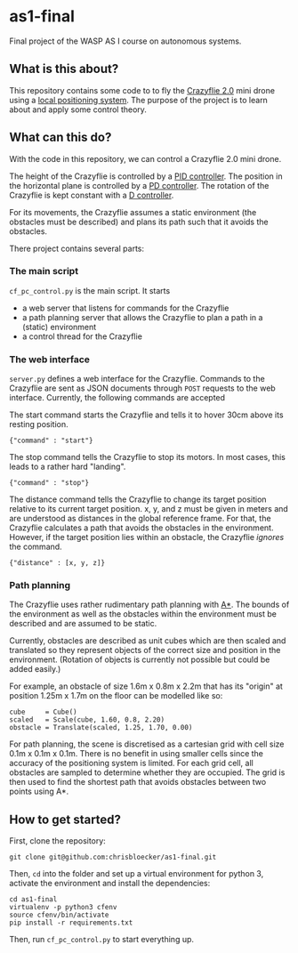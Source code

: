 # as1-final
Final project of the WASP AS I course on autonomous systems.

## What is this about?
This repository contains some code to to fly the [Crazyflie 2.0](https://www.bitcraze.io/crazyflie-2/) mini drone using a [local positioning system](https://www.bitcraze.io/loco-pos-system/).
The purpose of the project is to learn about and apply some control theory.

## What can this do?
With the code in this repository, we can control a Crazyflie 2.0 mini drone.

The height of the Crazyflie is controlled by a [PID controller](https://en.wikipedia.org/wiki/PID_controller).
The position in the horizontal plane is controlled by a [PD controller](https://en.wikipedia.org/wiki/PID_controller).
The rotation of the Crazyflie is kept constant with a [D controller](https://en.wikipedia.org/wiki/PID_controller).

For its movements, the Crazyflie assumes a static environment (the obstacles must be described) and plans its path such that it avoids the obstacles.

There project contains several parts:

### The main script
`cf_pc_control.py` is the main script.
It starts

* a web server that listens for commands for the Crazyflie
* a path planning server that allows the Crazyflie to plan a path in a (static) environment
* a control thread for the Crazyflie

### The web interface
`server.py` defines a web interface for the Crazyflie.
Commands to the Crazyflie are sent as JSON documents through `POST` requests to the web interface.
Currently, the following commands are accepted

The start command starts the Crazyflie and tells it to hover 30cm above its resting position.
```
{"command" : "start"}
```

The stop command tells the Crazyflie to stop its motors.
In most cases, this leads to a rather hard "landing".
```
{"command" : "stop"}
```

The distance command tells the Crazyflie to change its target position relative to its current target position.
x, y, and z must be given in meters and are understood as distances in the global reference frame.
For that, the Crazyflie calculates a path that avoids the obstacles in the environment.
However, if the target position lies within an obstacle, the Crazyflie *ignores* the command.
```
{"distance" : [x, y, z]}
```

### Path planning
The Crazyflie uses rather rudimentary path planning with [A*](https://en.wikipedia.org/wiki/A*_search_algorithm).
The bounds of the environment as well as the obstacles within the environment must be described and are assumed to be static.

Currently, obstacles are described as unit cubes which are then scaled and translated so they represent objects of the correct size and position in the environment.
(Rotation of objects is currently not possible but could be added easily.)

For example, an obstacle of size 1.6m x 0.8m x 2.2m that has its "origin" at position 1.25m x 1.7m on the floor can be modelled like so:
```
cube     = Cube()
scaled   = Scale(cube, 1.60, 0.8, 2.20)
obstacle = Translate(scaled, 1.25, 1.70, 0.00)
```

For path planning, the scene is discretised as a cartesian grid with cell size 0.1m x 0.1m x 0.1m.
There is no benefit in using smaller cells since the accuracy of the positioning system is limited.
For each grid cell, all obstacles are sampled to determine whether they are occupied.
The grid is then used to find the shortest path that avoids obstacles between two points using A*.

## How to get started?
First, clone the repository:
```
git clone git@github.com:chrisbloecker/as1-final.git
```

Then, `cd` into the folder and set up a virtual environment for python 3, activate the environment and install the dependencies:
```
cd as1-final
virtualenv -p python3 cfenv
source cfenv/bin/activate
pip install -r requirements.txt
```

Then, run `cf_pc_control.py` to start everything up.
